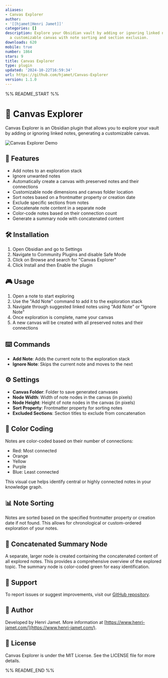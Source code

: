 ```yaml
---
aliases:
- Canvas Explorer
author:
- '[[hjamet|Henri Jamet]]'
categories: []
description: Explore your Obsidian vault by adding or ignoring linked notes, generating
  a customizable canvas with note sorting and section exclusion.
downloads: 620
mobile: true
number: 1864
stars: 9
title: Canvas Explorer
type: plugin
updated: '2024-10-22T16:59:34'
url: https://github.com/hjamet/Canvas-Explorer
version: 1.1.0
---
```


%% README_START %%

# 🦉 Canvas Explorer

Canvas Explorer is an Obsidian plugin that allows you to explore your vault by adding or ignoring linked notes, generating a customizable canvas.

![Canvas Explorer Demo](https://raw.githubusercontent.com/hjamet/Canvas-Explorer/HEAD/assets/CanvasExplorer.gif)

## 🚀 Features

- Add notes to an exploration stack
- Ignore unwanted notes
- Automatically create a canvas with preserved notes and their connections
- Customizable node dimensions and canvas folder location
- Sort notes based on a frontmatter property or creation date
- Exclude specific sections from notes
- Concatenate note content in a separate node
- Color-code notes based on their connection count
- Generate a summary node with concatenated content

## 🛠️ Installation

1. Open Obsidian and go to Settings
2. Navigate to Community Plugins and disable Safe Mode
3. Click on Browse and search for "Canvas Explorer"
4. Click Install and then Enable the plugin

## 🎮 Usage

1. Open a note to start exploring
2. Use the "Add Note" command to add it to the exploration stack
3. Navigate through suggested linked notes using "Add Note" or "Ignore Note"
4. Once exploration is complete, name your canvas
5. A new canvas will be created with all preserved notes and their connections

## ⌨️ Commands

- **Add Note**: Adds the current note to the exploration stack
- **Ignore Note**: Skips the current note and moves to the next

## ⚙️ Settings

- **Canvas Folder**: Folder to save generated canvases
- **Node Width**: Width of note nodes in the canvas (in pixels)
- **Node Height**: Height of note nodes in the canvas (in pixels)
- **Sort Property**: Frontmatter property for sorting notes
- **Excluded Sections**: Section titles to exclude from concatenation

## 🎨 Color Coding

Notes are color-coded based on their number of connections:
- Red: Most connected
- Orange
- Yellow
- Purple
- Blue: Least connected

This visual cue helps identify central or highly connected notes in your knowledge graph.

## 📊 Note Sorting

Notes are sorted based on the specified frontmatter property or creation date if not found. This allows for chronological or custom-ordered exploration of your notes.

## 📝 Concatenated Summary Node

A separate, larger node is created containing the concatenated content of all explored notes. This provides a comprehensive overview of the explored topic. The summary node is color-coded green for easy identification.

## 🐛 Support

To report issues or suggest improvements, visit our [GitHub repository](https://github.com/hjamet/Canvas-Explorer).

## 👤 Author

Developed by Henri Jamet. More information at [https://www.henri-jamet.com/](https://www.henri-jamet.com/).

## 📄 License

Canvas Explorer is under the MIT License. See the LICENSE file for more details.


%% README_END %%
